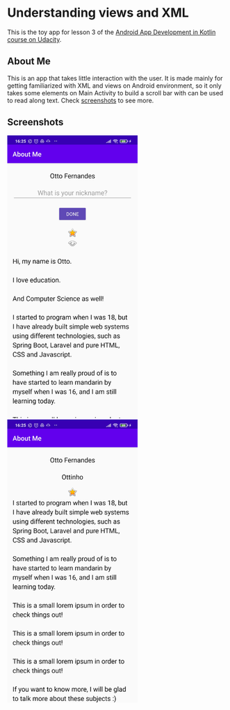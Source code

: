 # Understanding views and XML

This is the toy app for lesson 3 of the [Android App Development in Kotlin course on Udacity](https://www.udacity.com/course/developing-android-apps-with-kotlin--ud9012).

## About Me

This is an app that takes little interaction with the user. It is made mainly for getting familiarized with XML and views on Android environment, so it only takes some elements on Main Activity to build a scroll bar with can be used to read along text. Check [screenshots](#Screenshots) to see more.

## Screenshots

<img src=screenshots/no_nickname.jpg width=300>
<img src=screenshots/with_nickname.jpg width=300>
